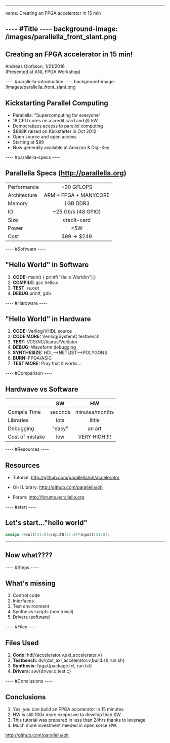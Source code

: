 ----  ----
name: Creating an FPGA accelerator in 15 min

---- #Title ----
background-image:  /images/parallella_front_slant.png
----

## Creating an FPGA accelerator in 15 min!
Andreas Olofsson, 1/21/2016  
(Presented at ANL FPGA Workshop) 

---- #parallella-introduction ----
background-image:  /images/parallella_front_slant.png

## Kickstarting Parallel Computing
* Parallella: "Supercomputing for everyone"
* 18 CPU cores on a credit card and @ 5W 
* Democratizes access to parallel computing
* $898K raised on Kickstarter in Oct 2012
* Open source and open access
* Starting at $99
* Now generally available at Amazon & Digi-Key

---- #parallella-specs ----

## Parallella Specs (http://parallella.org)

|                        |                        |
|----------------------  |:----------------------:|
| Performance            | ~30 GFLOPS             |
| Architecture           | ARM + FPGA + MANYCORE  |
| Memory                 |  1GB DDR3              |
| IO                     | ~25 Gb/s (48 GPIO)     |
| Size                   | credit-card            |
| Power                  | <5W                    |
| Cost                   | $99 -> $249            |

---- #Software ----

## "Hello World" in Software

1. **CODE:** main() { printf("Hello World\n");}
2. **COMPILE:** gcc hello.c
3. **TEST** ./a.out
3. **DEBUG** printf, gdb

---- #Hardware ----

## "Hello World" in Hardware

1. **CODE:** Verilog/VHDL source
2. **CODE MORE:** Verilog/SystemC testbench
3. **TEST:** VCS/NC/Icarus/Verilator
4. **DEBUG:** Waveform debugging
5. **SYNTHESIZE:** HDL-->NETLIST-->POLYGONS
6. **BURN:** FPGA/ASIC
7. **TEST MORE:** Pray that it works...

---- #Comparison ----

## Hardwave vs Software
|                 | SW         |   HW            |
|---------------- |:----------:|:---------------:|
| Compile Time    | seconds    | minutes/months  |
| Libraries       | lots       | little          |
| Debugging       | "easy"     | an art          |
| Cost of mistake | low        | VERY HIGH!!!!   |

---- #Resources ----

## Resources

* Tutorial: http://github.com/parallella/oh/accelerator


* OH! Library: http://github.com/parallella/oh  


* Forum: http://forums.parallella.org

---- #start ----

## Let's start..."hello world"

```verilog
assign result[31:0]=input0[31:0]*input1[31:0];
```

----

## Now what????

---- #Steps ----

## What's missing
1. Control code
2. Interfaces
3. Test environment
4. Synthesis scripts (non trivial)
5. Drivers (software)

---- #Files ----

## Files Used

1. **Code:** hdl/{accelerator.v,axi_accelerator.v}
2. **Testbench:** dv/{dut_axi_accelerator.v,build.sh,run.sh}
3. **Synthesis:** fpga/{package.tcl, run.tcl}
4. **Drivers:** sw/{driver.c,test.c}

---- #Conclusions ----

## Conclusions

1. Yes, you can build an FPGA accelerator in 15 minutes
2. HW is still 100x more exepnsive to develop than SW
3. This tutorial was prepared in less than 24hrs thanks to leverage
4. Much more investment needed in open sorce HW.

http://github.com/parallella/oh













